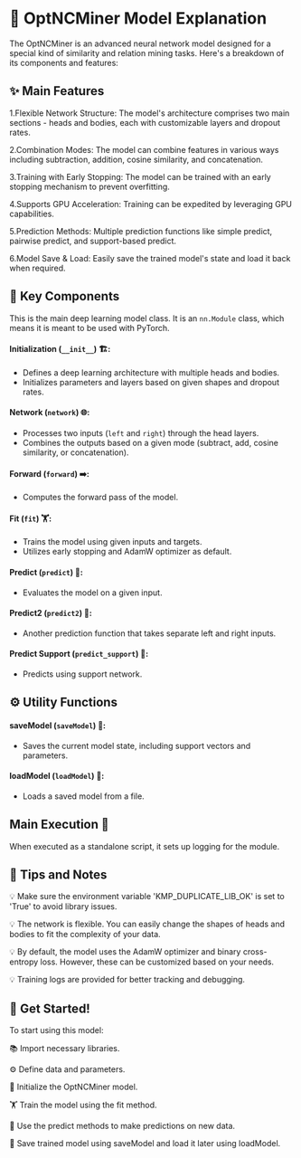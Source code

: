 # 🚀 OptNCMiner Model Explanation 

The OptNCMiner is an advanced neural network model designed for a special kind of similarity and relation mining tasks. Here's a breakdown of its components and features:

## ✨ Main Features 

1.Flexible Network Structure: The model's architecture comprises two main sections - heads and bodies, each with customizable layers and dropout rates. 

2.Combination Modes: The model can combine features in various ways including subtraction, addition, cosine similarity, and concatenation. 

3.Training with Early Stopping: The model can be trained with an early stopping mechanism to prevent overfitting. 

4.Supports GPU Acceleration: Training can be expedited by leveraging GPU capabilities. 

5.Prediction Methods: Multiple prediction functions like simple predict, pairwise predict, and support-based predict. 

6.Model Save & Load: Easily save the trained model's state and load it back when required. 

## 🔧 Key Components 

This is the main deep learning model class. It is an `nn.Module` class, which means it is meant to be used with PyTorch.

#### Initialization (`__init__`) 🏗️:
- Defines a deep learning architecture with multiple heads and bodies.
- Initializes parameters and layers based on given shapes and dropout rates.

#### Network (`network`) 🌐:
- Processes two inputs (`left` and `right`) through the head layers.
- Combines the outputs based on a given mode (subtract, add, cosine similarity, or concatenation).

#### Forward (`forward`) ➡️:
- Computes the forward pass of the model.

#### Fit (`fit`) 🏋️:
- Trains the model using given inputs and targets.
- Utilizes early stopping and AdamW optimizer as default.

#### Predict (`predict`) 🎯:
- Evaluates the model on a given input.

#### Predict2 (`predict2`) 🎯:
- Another prediction function that takes separate left and right inputs.

#### Predict Support (`predict_support`) 🎯:
- Predicts using support network.

## ⚙️ Utility Functions 

#### saveModel (`saveModel`) 💾:
- Saves the current model state, including support vectors and parameters.

#### loadModel (`loadModel`) 📂:
- Loads a saved model from a file.

## Main Execution 🚦

When executed as a standalone script, it sets up logging for the module.


## 📝 Tips and Notes 

💡 Make sure the environment variable 'KMP_DUPLICATE_LIB_OK' is set to 'True' to avoid library issues.

💡 The network is flexible. You can easily change the shapes of heads and bodies to fit the complexity of your data.

💡 By default, the model uses the AdamW optimizer and binary cross-entropy loss. However, these can be customized based on your needs.

💡 Training logs are provided for better tracking and debugging.

## 🚀 Get Started! 
To start using this model:

📚 Import necessary libraries.

⚙️ Define data and parameters.

🎉 Initialize the OptNCMiner model.

🏋️ Train the model using the fit method.

🔮 Use the predict methods to make predictions on new data.

💼 Save trained model using saveModel and load it later using loadModel.

